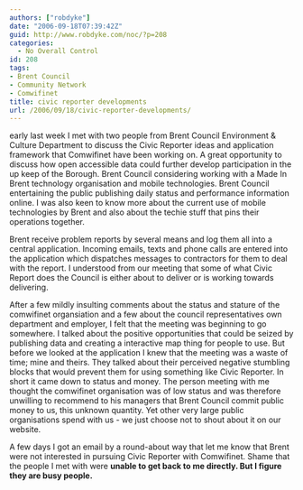 ```yaml
---
authors: ["robdyke"]
date: "2006-09-18T07:39:42Z"
guid: http://www.robdyke.com/noc/?p=208
categories:
  - No Overall Control
id: 208
tags:
- Brent Council
- Community Network
- Comwifinet
title: civic reporter developments
url: /2006/09/18/civic-reporter-developments/
---
```

early last week I met with two people from Brent Council Environment &#38; Culture Department to discuss the Civic Reporter ideas and application framework that Comwifinet have been working on. A great opportunity to discuss how open accessible data could further develop participation in the up keep of the Borough. Brent Council considering working with a Made In Brent technology organisation and mobile technologies. Brent Council entertaining the public publishing daily status and performance information online. I was also keen to know more about the current use of mobile technologies by Brent and also about the techie stuff that pins their operations together.

Brent receive problem reports by several means and log them all into a central application. Incoming emails, texts and phone calls are entered into the application which dispatches messages to contractors for them to deal with the report. I understood from our meeting that some of what Civic Report does the Council is either about to deliver or is working towards delivering.

After a few mildly insulting comments about the status and stature of the comwifinet organsiation and a few about the council representatives own department and employer, I felt that the meeting was beginning to go somewhere. I talked about the positive opportunities that could be seized by publishing data and creating a interactive map thing for people to use. But before we looked at the application I knew that the meeting was a waste of time; mine and theirs. They talked about their perceived negative stumbling blocks that would prevent them for using something like Civic Reporter. In short it came down to status and money. The person meeting with me thought the comwifinet organisation was of low status and was therefore unwilling to recommend to his managers that Brent Council commit public money to us, this unknown quantity. Yet other very large public organisations spend with us - we just choose not to shout about it on our website.

A few days I got an email by a round-about way that let me know that Brent were not interested in pursuing Civic Reporter with Comwifinet. Shame that the people I met with were **unable to get back to me directly. But I figure they are busy people.**